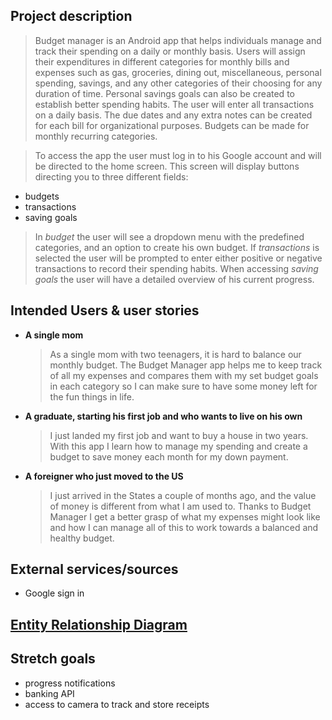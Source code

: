 ## Project description


>Budget manager is an Android app that helps individuals manage and track their spending on a daily 
or monthly basis. 
Users will assign their expenditures in different categories for monthly bills and expenses such as
gas, groceries, dining out, miscellaneous, personal spending, savings, and any other categories of 
their choosing for any duration of time. 
Personal savings goals can also be created to establish better spending habits.
The user will enter all transactions on a daily basis. 
The due dates and any extra notes can be created for each bill for organizational purposes. 
Budgets can be made for monthly recurring categories. 

>To access the app the user must log in to his Google account and will be directed to the home 
screen. This screen will display buttons directing you to three different fields: 
  * budgets
  * transactions
  * saving goals
>In _budget_ the user will see a dropdown menu with the predefined categories, and an option to
create his own budget. 
If _transactions_ is selected the user will be prompted to enter either positive or negative 
transactions to record their spending habits.
When accessing _saving goals_ the user will have a detailed overview of his current progress.


## Intended Users & user stories


   * **A single mom**
        > As a single mom with two teenagers, it is hard to balance our monthly budget. The Budget 
          Manager app helps me to keep track of all my expenses and compares them with my set budget
          goals in each category so I can make sure to have some money left for the fun things
          in life.
    
   * **A graduate, starting his first job and who wants to live on his own**
        > I just landed my first job and want to buy a house in two years. With this app I learn 
          how to manage my spending and create a budget to save money each month for my down payment.
        
   * **A foreigner who just moved to the US**
        > I just arrived in the States a couple of months ago, and the value of money is different 
          from what I am used to. Thanks to Budget Manager I get a better grasp of what my 
          expenses might look like and how I can manage all of this to work towards a balanced and
          healthy budget.
                                                  

## External services/sources
   * Google sign in
 

## [Entity Relationship Diagram](docs/erd.md)


## Stretch goals

   * progress notifications
   * banking API
   * access to camera to track and store receipts 

